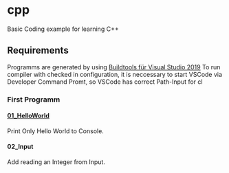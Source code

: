 # cpp
Basic Coding example for learning C++
## Requirements
Programms are generated by using [Buildtools für Visual Studio 2019](https://visualstudio.microsoft.com/de/thank-you-downloading-visual-studio/?sku=BuildTools&rel=16)
To run compiler with checked in configuration, it is neccessary to start VSCode via Developer Command Promt, so VSCode has correct Path-Input for cl
### First Programm
#### [01_HelloWorld](01_HelloWorld)
Print Only Hello World to Console.
#### 02_Input
Add reading an Integer from Input.
